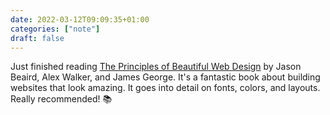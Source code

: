 ```yaml
---
date: 2022-03-12T09:09:35+01:00
categories: ["note"]
draft: false
---
```


Just finished reading [The Principles of Beautiful Web Design](https://micro.blog/books/9781925836363) by Jason Beaird, Alex Walker, and James George. It's a fantastic book about building websites that look amazing. It goes into detail on fonts, colors, and layouts. Really recommended! 📚
